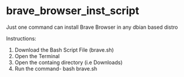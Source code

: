 # brave_browser_inst_script
Just one command can install Brave Browser in any dbian based distro

Instructions:
1. Download the Bash Script File (brave.sh)
2. Open the Terminal
3. Open the containg directory (i.e Downloads)
4. Run the command- bash brave.sh

